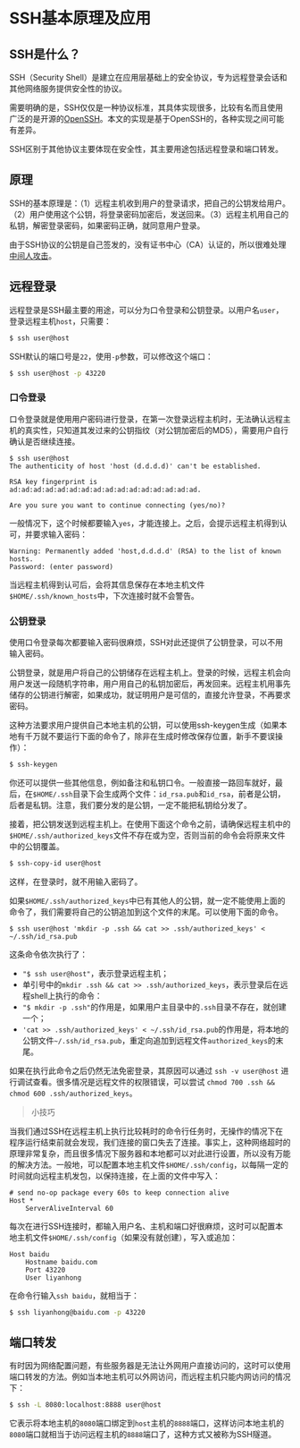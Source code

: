 # SSH基本原理及应用

## SSH是什么？

SSH（Security Shell）是建立在应用层基础上的安全协议，专为远程登录会话和其他网络服务提供安全性的协议。

需要明确的是，SSH仅仅是一种协议标准，其具体实现很多，比较有名而且使用广泛的是开源的[OpenSSH](http://www.openssh.com/)。本文的实现是基于OpenSSH的，各种实现之间可能有差异。

SSH区别于其他协议主要体现在安全性，其主要用途包括远程登录和端口转发。

## 原理

SSH的基本原理是：（1）远程主机收到用户的登录请求，把自己的公钥发给用户。（2）用户使用这个公钥，将登录密码加密后，发送回来。（3）远程主机用自己的私钥，解密登录密码，如果密码正确，就同意用户登录。

由于SSH协议的公钥是自己签发的，没有证书中心（CA）认证的，所以很难处理[中间人攻击](http://en.wikipedia.org/wiki/Man-in-the-middle_attack)。

## 远程登录

远程登录是SSH最主要的用途，可以分为口令登录和公钥登录。以用户名`user`，登录远程主机`host`，只需要：

```bash
$ ssh user@host
```

SSH默认的端口号是`22`，使用`-p`参数，可以修改这个端口：

```bash
$ ssh user@host -p 43220
``` 

### 口令登录

口令登录就是使用用户密码进行登录，在第一次登录远程主机时，无法确认远程主机的真实性，只知道其发过来的公钥指纹（对公钥加密后的MD5），需要用户自行确认是否继续连接。

```
$ ssh user@host
The authenticity of host 'host (d.d.d.d)' can't be established.

RSA key fingerprint is ad:ad:ad:ad:ad:ad:ad:ad:ad:ad:ad:ad:ad:ad:ad:ad.

Are you sure you want to continue connecting (yes/no)?
```

一般情况下，这个时候都要输入`yes`，才能连接上。之后，会提示远程主机得到认可，并要求输入密码：

```
Warning: Permanently added 'host,d.d.d.d' (RSA) to the list of known hosts.
Password: (enter password)
```

当远程主机得到认可后，会将其信息保存在本地主机文件`$HOME/.ssh/known_hosts`中，下次连接时就不会警告。

### 公钥登录

使用口令登录每次都要输入密码很麻烦，SSH对此还提供了公钥登录，可以不用输入密码。

公钥登录，就是用户将自己的公钥储存在远程主机上。登录的时候，远程主机会向用户发送一段随机字符串，用户用自己的私钥加密后，再发回来。远程主机用事先储存的公钥进行解密，如果成功，就证明用户是可信的，直接允许登录，不再要求密码。

这种方法要求用户提供自己本地主机的公钥，可以使用ssh-keygen生成（如果本地有千万就不要运行下面的命令了，除非在生成时修改保存位置，新手不要误操作）：

```bash
$ ssh-keygen
```

你还可以提供一些其他信息，例如备注和私钥口令。一般直接一路回车就好，最后，在`$HOME/.ssh`目录下会生成两个文件：`id_rsa.pub`和`id_rsa`，前者是公钥，后者是私钥。注意，我们要分发的是公钥，一定不能把私钥给分发了。

接着，把公钥发送到远程主机上。在使用下面这个命令之前，请确保远程主机中的`$HOME/.ssh/authorized_keys`文件不存在或为空，否则当前的命令会将原来文件中的公钥覆盖。

```bash
$ ssh-copy-id user@host
```

这样，在登录时，就不用输入密码了。

如果`$HOME/.ssh/authorized_keys`中已有其他人的公钥，就一定不能使用上面的命令了，我们需要将自己的公钥追加到这个文件的末尾。可以使用下面的命令。

```
$ ssh user@host 'mkdir -p .ssh && cat >> .ssh/authorized_keys' < ~/.ssh/id_rsa.pub
```

这条命令依次执行了：

- `"$ ssh user@host"`，表示登录远程主机；
- 单引号中的`mkdir .ssh && cat >> .ssh/authorized_keys`，表示登录后在远程shell上执行的命令：
- `"$ mkdir -p .ssh"`的作用是，如果用户主目录中的`.ssh`目录不存在，就创建一个；
- `'cat >> .ssh/authorized_keys' < ~/.ssh/id_rsa.pub`的作用是，将本地的公钥文件`~/.ssh/id_rsa.pub`，重定向追加到远程文件`authorized_keys`的末尾。

如果在执行此命令之后仍然无法免密登录，其原因可以通过 `ssh -v user@host` 进行调试查看。很多情况是远程文件的权限错误，可以尝试 `chmod 700 .ssh && chmod 600 .ssh/authorized_keys`。

> 小技巧

当我们通过SSH在远程主机上执行比较耗时的命令行任务时，无操作的情况下在程序运行结束前就会发现，我们连接的窗口失去了连接。事实上，这种网络超时的原理非常复杂，而且很多情况下服务器和本地都可以对此进行设置，所以没有万能的解决方法。一般地，可以配置本地主机文件`$HOME/.ssh/config`，以每隔一定的时间就向远程主机发包，以保持连接，在上面的文件中写入：

```
# send no-op package every 60s to keep connection alive
Host *
    ServerAliveInterval 60
```

每次在进行SSH连接时，都输入用户名、主机和端口好很麻烦，这时可以配置本地主机文件`$HOME/.ssh/config`（如果没有就创建），写入或追加：

```
Host baidu
    Hostname baidu.com
    Port 43220
    User liyanhong
```

在命令行输入`ssh baidu`，就相当于：

```bash
$ ssh liyanhong@baidu.com -p 43220
```

## 端口转发

有时因为网络配置问题，有些服务器是无法让外网用户直接访问的，这时可以使用端口转发的方法。例如当本地主机可以外网访问，而远程主机只能内网访问的情况下：

```bash
$ ssh -L 8080:localhost:8888 user@host
```

它表示将本地主机的`8080`端口绑定到`host`主机的`8888`端口，这样访问本地主机的`8080`端口就相当于访问远程主机的`8888`端口了，这种方式又被称为SSH隧道。

